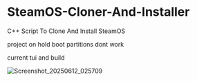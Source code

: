 # SteamOS-Cloner-And-Installer
C++ Script To Clone And Install SteamOS

project on hold boot partitions dont work 


current tui and build

![Screenshot_20250612_025709](https://github.com/user-attachments/assets/17bedb0f-1c46-4b78-8449-da1fd349da8e)
